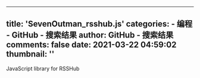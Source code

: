 
---
title: 'SevenOutman_rsshub.js'
categories: 
    - 编程
    - GitHub - 搜索结果
author: GitHub - 搜索结果
comments: false
date: 2021-03-22 04:59:02
thumbnail: ''
---

<div>   
JavaScript library for RSSHub  
</div>
            